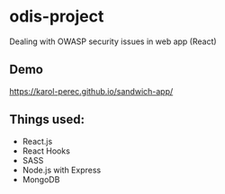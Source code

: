 # odis-project
Dealing with OWASP security issues in web app (React)

## Demo

https://karol-perec.github.io/sandwich-app/

## Things used:
- React.js
- React Hooks
- SASS
- Node.js with Express
- MongoDB
